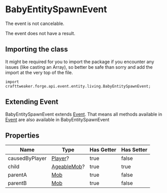 # BabyEntitySpawnEvent

The event is not cancelable.

The event does not have a result.

## Importing the class

It might be required for you to import the package if you encounter any issues (like casting an Array), so better be safe than sorry and add the import at the very top of the file.
```zenscript
import crafttweaker.forge.api.event.entity.living.BabyEntitySpawnEvent;
```


## Extending Event

BabyEntitySpawnEvent extends [Event](/forge/api/event/Event). That means all methods available in [Event](/forge/api/event/Event) are also available in BabyEntitySpawnEvent

## Properties

|      Name      |                          Type                           | Has Getter | Has Setter |
|----------------|---------------------------------------------------------|------------|------------|
| causedByPlayer | [Player](/vanilla/api/entity/type/player/Player)?       | true       | false      |
| child          | [AgeableMob](/vanilla/api/entity/type/misc/AgeableMob)? | true       | true       |
| parentA        | [Mob](/vanilla/api/entity/type/misc/Mob)                | true       | false      |
| parentB        | [Mob](/vanilla/api/entity/type/misc/Mob)                | true       | false      |

